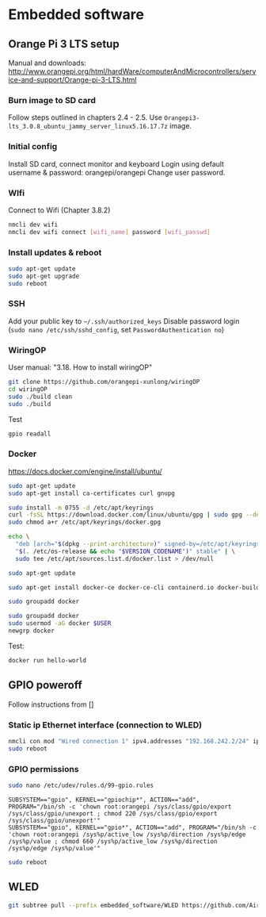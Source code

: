 
# Embedded software

## Orange Pi 3 LTS setup

Manual and downloads: http://www.orangepi.org/html/hardWare/computerAndMicrocontrollers/service-and-support/Orange-pi-3-LTS.html

### Burn image to SD card

Follow steps outlined in chapters 2.4 - 2.5.
Use `Orangepi3-lts_3.0.8_ubuntu_jammy_server_linux5.16.17.7z` image.

### Initial config

Install SD card, connect monitor and keyboard
Login using default username & password: orangepi/orangepi
Change user password.

### WIfi

Connect to Wifi (Chapter 3.8.2)

```bash
nmcli dev wifi
nmcli dev wifi connect [wifi_name] password [wifi_passwd]
```

### Install updates & reboot

```bash
sudo apt-get update
sudo apt-get upgrade
sudo reboot
```

### SSH

Add your public key to `~/.ssh/authorized_keys`
Disable password login (`sudo nano /etc/ssh/sshd_config`, set `PasswordAuthentication no`)


### WiringOP

User manual: "3.18. How to install wiringOP"

```bash
git clone https://github.com/orangepi-xunlong/wiringOP
cd wiringOP
sudo ./build clean
sudo ./build
```

Test
```bash
gpio readall
```


### Docker

https://docs.docker.com/engine/install/ubuntu/

```bash
sudo apt-get update
sudo apt-get install ca-certificates curl gnupg
```

```bash
sudo install -m 0755 -d /etc/apt/keyrings
curl -fsSL https://download.docker.com/linux/ubuntu/gpg | sudo gpg --dearmor -o /etc/apt/keyrings/docker.gpg
sudo chmod a+r /etc/apt/keyrings/docker.gpg
```

```bash
echo \
  "deb [arch="$(dpkg --print-architecture)" signed-by=/etc/apt/keyrings/docker.gpg] https://download.docker.com/linux/ubuntu \
  "$(. /etc/os-release && echo "$VERSION_CODENAME")" stable" | \
  sudo tee /etc/apt/sources.list.d/docker.list > /dev/null
```

```bash
sudo apt-get update
```

```bash
sudo apt-get install docker-ce docker-ce-cli containerd.io docker-buildx-plugin docker-compose-plugin
```

```bash
sudo groupadd docker
```

```bash
sudo groupadd docker
sudo usermod -aG docker $USER
newgrp docker
```

Test:

```bash
docker run hello-world
```

## GPIO poweroff

Follow instructions from []

### Static ip Ethernet interface (connection to WLED)

```bash
nmcli con mod "Wired connection 1" ipv4.addresses "192.168.242.2/24" ipv4.method "manual"
sudo reboot
```

### GPIO permissions

```bash
sudo nano /etc/udev/rules.d/99-gpio.rules 
```

```
SUBSYSTEM=="gpio", KERNEL=="gpiochip*", ACTION=="add", PROGRAM="/bin/sh -c 'chown root:orangepi /sys/class/gpio/export /sys/class/gpio/unexport ; chmod 220 /sys/class/gpio/export /sys/class/gpio/unexport'"
SUBSYSTEM=="gpio", KERNEL=="gpio*", ACTION=="add", PROGRAM="/bin/sh -c 'chown root:orangepi /sys%p/active_low /sys%p/direction /sys%p/edge /sys%p/value ; chmod 660 /sys%p/active_low /sys%p/direction /sys%p/edge /sys%p/value'"
```

```bash
sudo reboot
```

## WLED

```bash
git subtree pull --prefix embedded_software/WLED https://github.com/Aircoookie/WLED.git v0.14.0-b4 --squash
```